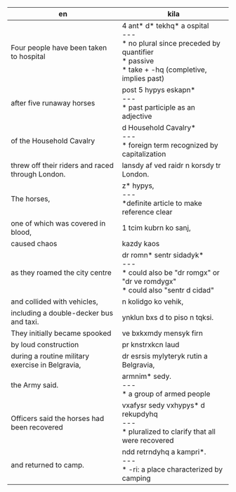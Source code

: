 en | kila
--- | ---
Four people have been taken to hospital | 4 ant\* d\* tekhq\* a ospital<br>---<br>\* no plural since preceded by quantifier<br>\* passive<br>\* take + -hq (completive, implies past)
after five runaway horses | post 5 hypys eskapn\*<br>---<br>\* past participle as an adjective
of the Household Cavalry | d Household Cavalry\*<br>---<br>\* foreign term recognized by capitalization
threw off their riders and raced through London. | lansdy af ved raidr n korsdy tr London.
The horses, | z\* hypys,<br>---<br>\*definite article to make reference clear
one of which was covered in blood, | 1 tcim kubrn ko sanj,
caused chaos | kazdy kaos
as they roamed the city centre | dr romn\* sentr sidadyk\*<br>---<br>\* could also be "dr romgx" or "dr ve romdygx"<br>\* could also "sentr d cidad" 
and collided with vehicles, | n kolidgo ko vehik,
including a double-decker bus and taxi. | ynklun bxs d to piso n tqksi. 
They initially became spooked | ve bxkxmdy mensyk firn
by loud construction | pr knstrxkcn laud
during a routine military exercise in Belgravia, | dr esrsis mylyteryk rutin a Belgravia,
the Army said. | armnim\* sedy.<br>---<br>\* a group of armed people
Officers said the horses had been recovered | vxafysr sedy vxhypys\* d rekupdyhq<br>---<br>\* pluralized to clarify that all were recovered
and returned to camp. | ndd retrndyhq a kampri\*.<br>---<br>\* -ri: a place characterized by camping